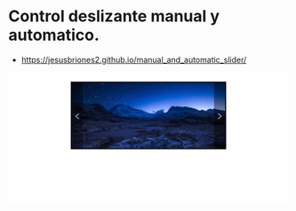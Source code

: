 # Control deslizante manual y automatico.

* https://jesusbriones2.github.io/manual_and_automatic_slider/

![Page capture](page_capture.png "Page capture")

